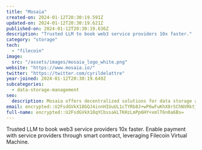 ```yaml
---
title: "Mosaia"
created-on: 2024-01-12T20:30:19.591Z
updated-on: 2024-01-12T20:30:19.621Z
published-on: 2024-01-12T20:30:19.636Z
description: "Trusted LLM to book web3 service providers 10x faster."
category: "storage"
tech:
  - "filecoin"
image:
  src: "/assets/images/mosaia_logo_white.png"
website: "https://www.mosaia.io/"
twitter: "https://twitter.com/cyrildelattre"
year-joined: 2024-01-12T20:30:19.649Z
subcategories:
  - data-storage-management
seo:
  description: Mosaia offers decentralized solutions for data storage and management.
email: encrypted::U2FsdGVkX18GQJ4innHIUuUL1cTYRb8J+wP6wFuKhX8rSChNVRktj5ZcDVGY9lHb
full-name: encrypted::U2FsdGVkX18qYCbssakLTKHzLmPp6HY+xmlT6n0a6Bs=
---
```


Trusted LLM to book web3 service providers 10x faster. Enable payment with service providers through smart contract, leveraging Filecoin Virtual Machine.
